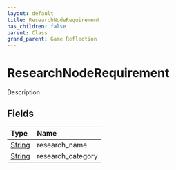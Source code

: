 ```yaml
---
layout: default
title: ResearchNodeRequirement
has_children: false
parent: Class
grand_parent: Game Reflection
---
```

# ResearchNodeRequirement
Description 

## Fields

| Type | Name |
|:----------|:--------------|
| [String](/riftbreaker-wiki/docs/game-reflection/components/string/) | research_name |
| [String](/riftbreaker-wiki/docs/game-reflection/components/string/) | research_category |


